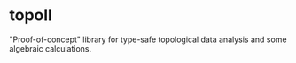 # topoll

"Proof-of-concept" library for type-safe topological data analysis and some algebraic calculations.
